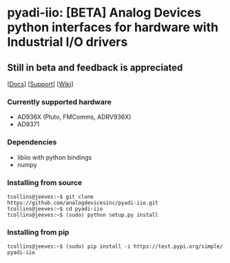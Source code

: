 # pyadi-iio: [BETA] Analog Devices python interfaces for hardware with Industrial I/O drivers

## Still in beta and feedback is appreciated

[[Docs](http://analogdevicesinc.github.io/pyadi-iio/)]
[[Support](http://ez.analog.com)]
[[Wiki](https://wiki.analog.com/resources/tools-software/linux-software/pyadi-iio)]

### Currently supported hardware
- AD936X (Pluto, FMComms, ADRV936X)
- AD9371

### Dependencies
- libiio with python bindings
- numpy

### Installing from source
```
tcollins@jeeves:~$ git clone https://github.com/analogdevicesinc/pyadi-iio.git
tcollins@jeeves:~$ cd pyadi-iio
tcollins@jeeves:~$ (sudo) python setup.py install
```
### Installing from pip

```
tcollins@jeeves:~$ (sudo) pip install -i https://test.pypi.org/simple/ pyadi-iio
```
